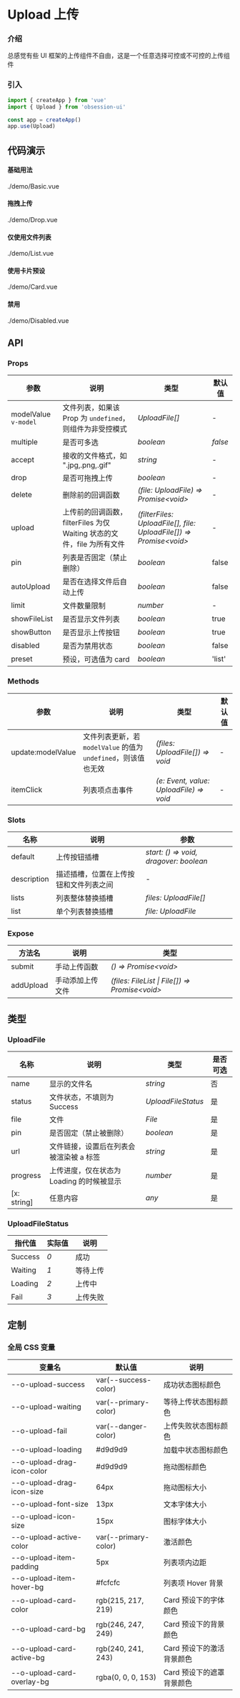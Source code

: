 # Upload 上传

### 介绍

总感觉有些 UI 框架的上传组件不自由，这是一个任意选择可控或不可控的上传组件

### 引入

```js
import { createApp } from 'vue'
import { Upload } from 'obsession-ui'

const app = createApp()
app.use(Upload)
```

## 代码演示

#### 基础用法

<demo-code transform>./demo/Basic.vue</demo-code>

#### 拖拽上传

<demo-code transform>./demo/Drop.vue</demo-code>

#### 仅使用文件列表

<demo-code transform>./demo/List.vue</demo-code>

#### 使用卡片预设

<demo-code transform>./demo/Card.vue</demo-code>

#### 禁用

<demo-code transform>./demo/Disabled.vue</demo-code>

## API

### Props

| 参数      | 说明           | 类型                                                                | 默认值 |
| --------- | -------------- | ------------------------------------------------------------------- | ------ |
| modelValue `v-model` | 文件列表，如果该 Prop 为 `undefined`，则组件为非受控模式       | _UploadFile[]_          | -     |
| multiple | 是否可多选 | _boolean_           | _false_      |
| accept   | 接收的文件格式，如 ".jpg,.png,.gif" | _string_ | -      |
| drop | 是否可拖拽上传       | _boolean_                                                           | -  |
| delete  | 删除前的回调函数     | _(file: UploadFile) => Promise\<void>_                                                           | -   |
| upload | 上传前的回调函数，filterFiles 为仅 Waiting 状态的文件，file 为所有文件 | _(filterFiles: UploadFile[], file: UploadFile[]) => Promise\<void>_ | - |
| pin | 列表是否固定（禁止删除） | _boolean_ | false |
| autoUpload | 是否在选择文件后自动上传 | _boolean_ | false |
| limit | 文件数量限制 | _number_ | - |
| showFileList | 是否显示文件列表 | _boolean_ | true |
| showButton | 是否显示上传按钮 | _boolean_ | true |
| disabled | 是否为禁用状态 | _boolean_ | false |
| preset | 预设，可选值为 card | _boolean_ | 'list' |

### Methods

| 参数      | 说明           | 类型                                                                | 默认值 |
| --------- | -------------- | ------------------------------------------------------------------- | ------ |
| update:modelValue      | 文件列表更新，若 `modelValue` 的值为 `undefined`，则该值也无效      | _(files: UploadFile[]) => void_         | -     |
| itemClick | 列表项点击事件 | _(e: Event, value: UploadFile) => void_ | - |

### Slots

| 名称    | 说明     | 参数 |
| ------- | -------- | --- |
| default | 上传按钮插槽 | _start: () => void, dragover: boolean_ |
| description | 描述插槽，位置在上传按钮和文件列表之间 | - |
| lists | 列表整体替换插槽 | _files: UploadFile[]_ |
| list | 单个列表替换插槽 | _file: UploadFile_ |

### Expose

| 方法名 | 说明 | 类型 |
| -- | -- | -- |
| submit | 手动上传函数 | _() => Promise\<void>_ |
| addUpload | 手动添加上传文件 | _(files: FileList \| File[]) => Promise\<void>_ |

## 类型

### UploadFile

| 名称 | 说明 | 类型 | 是否可选 |
| --- | --- | --- | --- |
| name | 显示的文件名 | _string_ | 否 |
| status | 文件状态，不填则为 Success | _UploadFileStatus_ | 是 |
| file | 文件 | _File_ | 是 |
| pin | 是否固定（禁止被删除） | _boolean_ | 是 |
| url | 文件链接，设置后在列表会被渲染被 a 标签 | _string_ | 是 |
| progress | 上传进度，仅在状态为 Loading 的时候被显示 | _number_ | 是 |
| [x: string] | 任意内容 | _any_ | 是 |

### UploadFileStatus

| 指代值 | 实际值 | 说明 |
| --- | --- | --- |
| Success | _0_ | 成功 |
| Waiting | _1_ | 等待上传 |
| Loading | _2_ | 上传中 |
| Fail | _3_ | 上传失败 |

## 定制

### 全局 CSS 变量

| 变量名 | 默认值 | 说明 |
| ---- | ---- | ---- |
| --o-upload-success | var(--success-color) | 成功状态图标颜色 |
| --o-upload-waiting | var(--primary-color) | 等待上传状态图标颜色 |
| --o-upload-fail | var(--danger-color) | 上传失败状态图标颜色 |
| --o-upload-loading | #d9d9d9 | 加载中状态图标颜色 |
| --o-upload-drag-icon-color | #d9d9d9 | 拖动图标颜色 |
| --o-upload-drag-icon-size | 64px | 拖动图标大小 |
| --o-upload-font-size | 13px | 文本字体大小 |
| --o-upload-icon-size | 15px | 图标字体大小 |
| --o-upload-active-color | var(--primary-color) | 激活颜色 |
| --o-upload-item-padding | 5px | 列表项内边距 |
| --o-upload-item-hover-bg | #fcfcfc | 列表项 Hover 背景 |
| --o-upload-card-color | rgb(215, 217, 219) | Card 预设下的字体颜色 |
| --o-upload-card-bg | rgb(246, 247, 249) | Card 预设下的背景颜色 |
| --o-upload-card-active-bg | rgb(240, 241, 243) | Card 预设下的激活背景颜色 |
| --o-upload-card-overlay-bg | rgba(0, 0, 0, 153) | Card 预设下的遮罩背景颜色 |